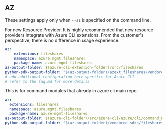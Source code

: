## AZ

These settings apply only when `--az` is specified on the command line.

For new Resource Provider. It is highly recommended that new resource providers integrate with Azure CLI extensions. From the customer's perspective, there is no difference in usage experience. 

``` yaml $(az) && $(target-mode) != 'core'
az:
    extensions: fileshares
    namespace: azure.mgmt.fileshares
    package-name: azure-mgmt-fileshares
az-output-folder: $(azure-cli-extension-folder)/src/fileshares
python-sdk-output-folder: "$(az-output-folder)/azext_fileshares/vendored_sdks/fileshares"
# add additional configuration here specific for Azure CLI
# refer to the faq.md for more details
```



This is for command modules that already in azure cli main repo. 
``` yaml $(az) && $(target-mode) == 'core'
az:
  extensions: fileshares
  namespace: azure.mgmt.fileshares
  package-name: azure-mgmt-fileshares
az-output-folder: $(azure-cli-folder)/src/azure-cli/azure/cli/command_modules/fileshares
python-sdk-output-folder: "$(az-output-folder)/vendored_sdks/fileshares"
``` 
